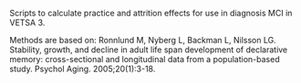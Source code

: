 Scripts to calculate practice and attrition effects for use in diagnosis MCI in VETSA 3. 

Methods are based on:
Ronnlund M, Nyberg L, Backman L, Nilsson LG. Stability, growth, and decline in adult life span development of declarative memory: cross-sectional and longitudinal data from a population-based study. Psychol Aging. 2005;20(1):3-18.


